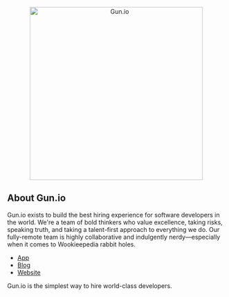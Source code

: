 <p align="center">
  <a href="https://gun.io">
    <picture>
      <source media="(prefers-color-scheme: light)" srcset="https://gun.io/wp-content/themes/gunio/images/print-logo-text-alpha.png">
      <img src="https://gun.io/wp-content/themes/gunio/images/logo-text-alpha.png" alt="Gun.io" width="400">
    </picture>
  </a>
</p>

## About Gun.io

Gun.io exists to build the best hiring experience for software developers in the world.
We're a team of bold thinkers who value excellence, taking risks, speaking truth, and
taking a talent-first approach to everything we do. Our fully-remote team is highly
collaborative and indulgently nerdy—especially when it comes to Wookieepedia rabbit
holes.

- [App](https://app.gun.io)
- [Blog](https://gun.io/blog/)
- [Website](https://gun.io)

Gun.io is the simplest way to hire world-class developers.
